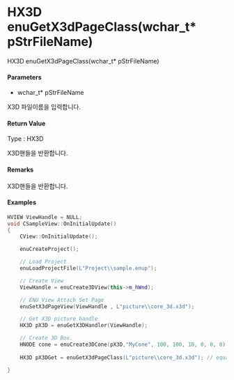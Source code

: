# HX3D enuGetX3dPageClass\(wchar\_t\* pStrFileName\)

HX3D enuGetX3dPageClass\(wchar\_t\* pStrFileName\)

#### Parameters

* wchar\_t\* pStrFileName

X3D 파일이름을 입력합니다.

#### Return Value

Type : HX3D

X3D핸들을 반환합니다.

#### Remarks

X3D핸들을 반환합니다.

#### Examples

```cpp
HVIEW ViewHandle = NULL; 
void CSampleView::OnInitialUpdate() 
{ 
    CView::OnInitialUpdate(); 

    enuCreateProject(); 

    // Load Project
    enuLoadProjectFile(L"Project\\sample.enup"); 

    // Create View
    ViewHandle = enuCreate3DView(this->m_hWnd); 

    // ENU View Attach Set Page 
    enuSetX3dPageView(ViewHandle , L"picture\\core_3d.x3d");

    // Get X3D picture handle
    HX3D pX3D = enuGetX3DHandler(ViewHandle);

    // Create 3D Box.
    HNODE cone = enuCreate3DCone(pX3D,"MyCone", 100, 100, 10, 0, 0, 0);       
    
    HX3D pX3DGet = enuGetX3dPageClass(L"picture\\core_3d.x3d"); // equal pX3D and pX3DGet  

}
```



